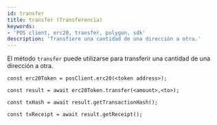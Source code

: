 ```yaml
---
id: transfer
title: transfer (Transferencia)
keywords:
- 'POS client, erc20, transfer, polygon, sdk'
description: 'Transfiere una cantidad de una dirección a otra.'
---
```


El método `transfer` puede utilizarse para transferir una cantidad de una dirección a otra.

```
const erc20Token = posClient.erc20(<token address>);

const result = await erc20Token.transfer(<amount>,<to>);

const txHash = await result.getTransactionHash();

const txReceipt = await result.getReceipt();

```
